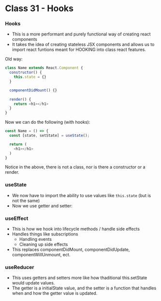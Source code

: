 # Class 31 - Hooks

### Hooks
- This is a more performant and purely functional way of creating react components
- It takes the idea of creating stateless JSX components and allows us to import react funtions meant for HOOKING into class react features.

Old way:

```js
class Name extends React.Component {
  constructor() {
    this.state = {}
  }

  componentDidMount() {}
  
  render() {
    return <h1></h1>
  }
}
```

Now we can do the following (with hooks):

```js
const Name = () => {
  const [state, setState] = useState();

  return (
    <h1></h1>
  )
}
```

Notice in the above, there is not a class, nor is there a constructor or a render.

### useState
- We now have to import the ability to use values like `this.state` (but is not the same)
- Now we use getter and setter:

### useEffect
- This is how we hook into lifecycle methods / handle side effects
- Handles things like subscriptions
  - Handling events
  - Cleaning up side effects
- This replaces componentDidMount, componentDidUpdate, componentWillUnmount, ect.

### useReducer
- This uses getters and setters more like how thaditional this.setState would update values.
- The getter is a initialState value, and the setter is a function that handles when and how the getter value is updated.